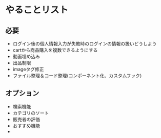 # やることリスト

## 必要

- ログイン後の個人情報入力が失敗時のログインの情報の扱いどうしよう
- cartから商品購入を複数できるようにする
- 動画埋め込み
- 出品制限
- imageタグ修正
- ファイル整理＆コード整理(コンポーネント化、カスタムフック)

## オプション

- 検索機能
- カテゴリのソート
- 販売者の評価
- おすすめ機能
-
